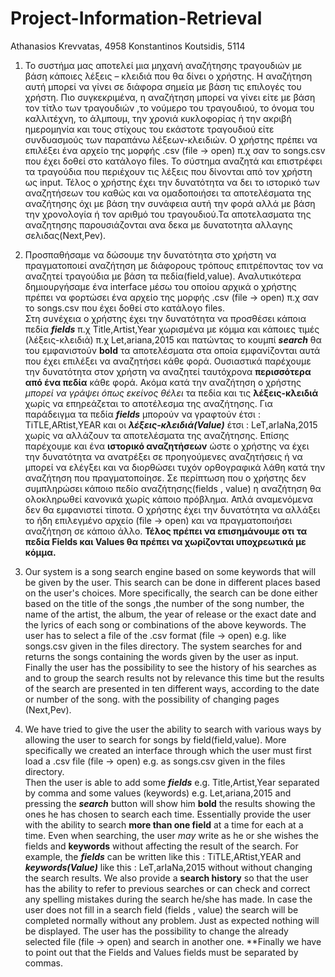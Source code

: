 # Project-Information-Retrieval

Athanasios Krevvatas, 4958 Konstantinos Koutsidis, 5114

1) To συστήμα μας αποτελεί μια μηχανή αναζήτησης τραγουδιών με βάση κάποιες λέξεις – κλειδιά που θα δίνει ο
χρήστης. Η αναζήτηση αυτή μπορεί να γίνει σε διάφορα σημεία με βάση τις επιλογές του χρήστη.
Πιο συγκεκριμένα, η αναζήτηση μπορεί να γίνει είτε με βάση τον τίτλο των τραγουδιών ,το νούμερο του
τραγουδιού, το όνομα του καλλιτέχνη, το άλμπουμ, την χρονιά κυκλοφορίας ή την ακριβή ημερομηνία
και τους στίχους του εκάστοτε τραγουδιού είτε συνδυασμούς των παραπάνω λέξεων-κλειδιών.
Ο χρήστης πρέπει να επιλέξει ένα αρχείο της μορφής .csv (file -> open) π.χ σαν το songs.csv που έχει δοθεί στο κατάλογο files.
Το σύστημα αναζητά και επιστρέφει τα τραγούδια που περιέχουν τις λέξεις που δίνονται από τον
χρήστη ως input. Τέλος ο χρήστης έχει την δυνατότητα να δει το ιστορικό των αναζητήσεων του καθώς
και να ομαδοποιήσει τα αποτελέσματα της αναζήτησης όχι με βάση την συνάφεια αυτή την φορά αλλά
με βάση την χρονολογία ή τον αριθμό του τραγουδιού.Τα αποτελασματα της αναζητησης παρουσιάζονται ανα δεκα 
με δυνατοτητα αλλαγης σελιδας(Next,Pev).

2) Προσπαθήσαμε να δώσουμε την δυνατότητα στο χρήστη να πραγματοποιεί αναζήτηση με διάφορους
τρόπους επιτρέποντας τον να αναζητεί τραγούδια με βάση τα πεδία(field,value). 
Αναλυτικότερα δημιουργήσαμε ένα interface μέσω του οποίου αρχικά ο χρήστης πρέπει να φορτώσει ένα αρχείο της μορφής .csv (file -> open)
π.χ σαν το songs.csv που έχει δοθεί στο κατάλογο files.  
Στη συνέχεια ο χρήστης έχει την δυνατότητα να προσθέσει κάποια πεδία _**fields**_ π.χ Title,Artist,Year χωρισμένα με κόμμα και κάποιες
τιμές (λέξεις-κλειδιά) π.χ Let,ariana,2015 και πατώντας το κουμπί _**search**_ θα του εμφανιστούν **bold** τα
αποτελέσματα στα οποία εμφανίζονται αυτά που έχει επιλέξει να αναζητήσει κάθε φορά. Ουσιαστικά
παρέχουμε την δυνατότητα στον χρήστη να αναζητεί ταυτόχρονα **περισσότερα από ένα πεδία** κάθε
φορά. Ακόμα κατά την αναζήτηση ο χρήστης _μπορεί να γράψει όπως εκείνος θέλει_ τα πεδία και τις
**λέξεις-κλειδιά** χωρίς να επηρεάζεται το αποτέλεσμα της αναζήτησης. Για παράδειγμα τα πεδία **_fields_**
μπορούν να γραφτούν έτσι : TiTLE,ARtist,YEAR και οι **_λέξεις-κλειδιά(Value)_** έτσι : LeT,arIaNa,2015 χωρίς
να αλλάζουν τα αποτελέσματα της αναζήτησης. Επίσης παρέχουμε και ένα **ιστορικό αναζητήσεων**
ώστε ο χρήστης να έχει την δυνατότητα να ανατρέξει σε προηγούμενες αναζητήσεις ή να μπορεί να
ελέγξει και να διορθώσει τυχόν ορθογραφικά λάθη κατά την αναζήτηση που πραγματοποίησε. 
Σε περίπτωση που ο χρήστης δεν συμπληρώσει κάποιο πεδίο αναζήτησης(fields , value) η αναζήτηση
θα ολοκληρωθεί κανονικά χωρίς κάποιο πρόβλημα. Απλά αναμενόμενα δεν θα εμφανιστεί τίποτα. Ο χρήστης έχει την δυνατότητα
να αλλάξει το ήδη επιλεγμένο αρχείο (file -> open) και να πραγματοποιήσει αναζήτηση σε κάποιο άλλο.
**Τέλος πρέπει να επισημάνουμε οτι τα πεδία Fields και Values θα πρέπει να χωρίζονται υποχρεωτικά με κόμμα.**


1) Our system is a song search engine based on some keywords that will be given by the
user. This search can be done in different places based on the user's choices.
More specifically, the search can be done either based on the title of the songs ,the number of the
song number, the name of the artist, the album, the year of release or the exact date
and the lyrics of each song or combinations of the above keywords.
The user has to select a file of the .csv format (file -> open) e.g. like songs.csv given in the files directory.
The system searches for and returns the songs containing the words given by the
user as input. Finally the user has the possibility to see the history of his searches as
and to group the search results not by relevance this time but
the results of the search are presented in ten different ways, according to the date or number of the song. 
with the possibility of changing pages (Next,Pev).

2) We have tried to give the user the ability to search with various
ways by allowing the user to search for songs by field(field,value). 
More specifically we created an interface through which the user must first load a .csv file (file -> open)
e.g. as songs.csv given in the files directory.  
Then the user is able to add some _**fields**_ e.g. Title,Artist,Year separated by comma and some
values (keywords) e.g. Let,ariana,2015 and pressing the _**search**_ button will show him **bold** the
results showing the ones he has chosen to search each time. Essentially
provide the user with the ability to search **more than one field** at a time for each
at a time. Even when searching, the user _may_ write as he or she wishes the fields and
**keywords** without affecting the result of the search. For example, the **_fields_**
can be written like this : TiTLE,ARtist,YEAR and **_keywords(Value)_** like this : LeT,arIaNa,2015 without
without changing the search results. We also provide a **search history**
so that the user has the ability to refer to previous searches or can
check and correct any spelling mistakes during the search he/she has made.
In case the user does not fill in a search field (fields , value) the search
will be completed normally without any problem. Just as expected nothing will be displayed. The user has the possibility
to change the already selected file (file -> open) and search in another one.
**Finally we have to point out that the Fields and Values fields must be separated by commas.


